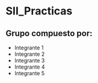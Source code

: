 # SII_Practicas
## Grupo compuesto por:
- Integrante 1
- Integrante 2
- Integrante 3
- Integrante 4
- Integrante 5
